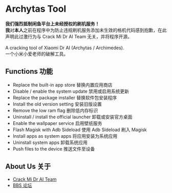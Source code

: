 # Archytas Tool
**我们强烈抵制闲鱼平台上未经授权的刷机服务！**<br>
**我**对**本人**之前在程序中为防止违规刷机服务添加未生效的格机代码感到抱歉，在此声明此过激行为与 Crack Mi Dr AI Team 无关，并将程序开源。<br><br>
A cracking tool of Xiaomi Dr AI (Archytas / Archimedes).<br>
一个小米小爱老师的破解工具。

## Functions 功能
- Replace the built-in app store 替换内置应用商店<br>
- Disable / enable the system update 禁用或启用系统更新<br>
- Replace the package installer 替换软件包安装程序<br>
- Install the old version setting 安装旧版设置<br>
- Remove the low ram flag 删除低内存标识<br>
- Uninstall / install the official launcher 卸载或安装官方桌面<br>
- Enable the wallpaper service 启用壁纸服务<br>
- Flash Magisk with Adb Sideload 使用 Adb Sideload 刷入 Magisk<br>
- Install apps as system apps 将应用安装为系统应用<br>
- Uninstall system apps 卸载系统应用<br>
- Push files to the device 推送文件至设备

## About Us 关于
- [Crack Mi Dr AI Team](https://midrai.cn)
- [BBS 论坛](https://bbs.midrai.cn)
